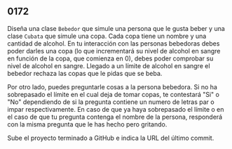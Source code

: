 ## 0172 

Diseña una clase `Bebedor` que simule una persona que le gusta beber y una clase `Cubata` que simule una copa. Cada copa tiene un nombre y una cantidad de alcohol. En tu interacción con las personas bebedoras debes poder darles una copa (lo que incrementará su nivel de alcohol en sangre en función de la copa, que comienza en 0), debes poder comprobar su nivel de alcohol en sangre. Llegado a un límite de alcohol en sangre el bebedor rechaza las copas que le pidas que se beba.

Por otro lado, puedes preguntarle cosas a la persona bebedora. Si no ha sobrepasado el límite en el cual deja de tomar copas, te contestará "Si" o "No" dependiendo de si la pregunta contiene un numero de letras par o impar respectivamente. En caso de que ya haya sobrepasado el límite o en el caso de que tu pregunta contenga el nombre de la persona, responderá con la misma pregunta que le has hecho pero gritando.

Sube el proyecto terminado a GitHub e indica la URL del último commit.
